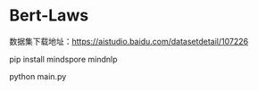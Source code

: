 # Bert-Laws
数据集下载地址：https://aistudio.baidu.com/datasetdetail/107226

pip install mindspore mindnlp

python main.py
